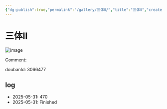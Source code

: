 ```yaml
---
{"dg-publish":true,"permalink":"/gallery/三体Ⅱ/","title":"三体Ⅱ","created":"2025-06-16T14:31:17.455+08:00"}
---
```



# 三体Ⅱ

![image](https://hiraeth-picbed.oss-cn-beijing.aliyuncs.com/20250531154751.webp)

Comment: 



doubanId: 3066477

## log

- 2025-05-31: 470
- 2025-05-31: Finished

